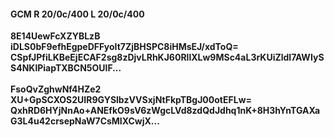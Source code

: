#### GCM R 20/0c/400 L 20/0c/400
**8E14UewFcXZYBLzB**<br/>**iDLS0bF9efhEgpeDFFyoIt7ZjBHSPC8iHMsEJ/xdToQ=**<br/>**CSpfJPfiLKBeEjECAF2sg8zDjvLRhKJ60RllXLw9MSc4aL3rKUiZldI7AWIySS4NKlPiapTXBCN5OUlF...**<br/><br/>
**FsoQvZghwNf4HZe2**<br/>**XU+GpSCXOS2UIR9GYSlbzVVSxjNtFkpTBgJ00otEFLw=**<br/>**QxhRD6HYjNnAo+ANEfkO9sV6zWgcLVd8zdQdJdhq1nK+8H3hYnTGAXaG3L4u42crsepNaW7CsMIXCwjX...**